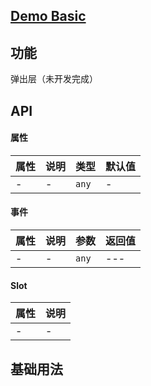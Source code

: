 ## [Demo Basic](https://wya-team.github.io/wya-vc/dist/m-toast/basic.html)
## 功能
弹出层（未开发完成）

## API

#### 属性

属性 | 说明 | 类型 | 默认值
---|---|---|---
- | - | `any` | -


#### 事件

属性 | 说明 | 参数 | 返回值
---|---|---|---
- | - | `any`|---

#### Slot

属性 | 说明
---|---
- | -



## 基础用法

```jsx

```